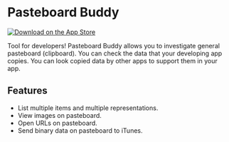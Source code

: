 # Pasteboard Buddy

[![Download on the App Store](https://linkmaker.itunes.apple.com/assets/shared/badges/en-us/appstore-lrg.svg)](https://itunes.apple.com/us/app/pasteboard-buddy/id1232432060?mt=8)


Tool for developers! Pasteboard Buddy allows you to investigate general pasteboard (clipboard).
You can check the data that your developing app copies.
You can look copied data by other apps to support them in your app.

## Features

- List multiple items and multiple representations.
- View images on pasteboard.
- Open URLs on pasteboard.
- Send binary data on pasteboard to iTunes.
